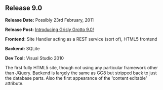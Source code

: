 ## Release 9.0

<b>Release Date:</b> Possibly 23rd February, 2011

<b>Release Post:</b> <a href="http://grislygrotto.azurewebsites.net/p/introducing-grisly-grotto-90">Introducing Grisly Grotto 9.0!</a>

<b>Frontend:</b> Site Handler acting as a REST service (sort of), HTML5 frontend

<b>Backend:</b> SQLite

<b>Dev Tool:</b> Visual Studio 2010

The first fully HTML5 site, though not using any particular framework other than JQuery. Backend is largely the same as GG8 but stripped back to just the database parts. Also the first appearance of the 'content editable' attribute.